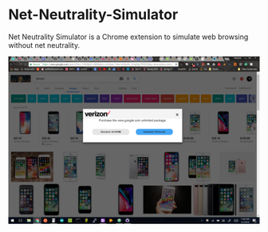 # Net-Neutrality-Simulator
Net Neutrality Simulator is a Chrome extension to simulate web browsing without net neutrality.

![Net Neutrality Popup](Screenshots/popup.png)
